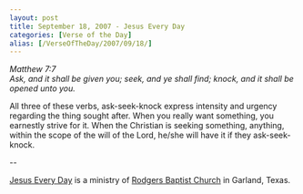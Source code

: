 ```yaml
---
layout: post
title: September 18, 2007 - Jesus Every Day
categories: [Verse of the Day]
alias: [/VerseOfTheDay/2007/09/18/]
---
```


_Matthew 7:7  
Ask, and it shall be given you; seek, and ye shall find; knock, and
it shall be opened unto you._

All three of these verbs, ask-seek-knock express intensity and
urgency regarding the thing sought after. When you really want
something, you earnestly strive for it. When the Christian is seeking
something, anything, within the scope of the will of the Lord, he/she
will have it if they ask-seek-knock.

 --

<a href=http://jesuseveryday.net>Jesus Every Day</a> is a ministry of <a href=http://rodgersbaptist.net>Rodgers Baptist Church</a> in Garland, Texas.
